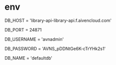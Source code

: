 # env


DB_HOST = 'library-api-library-api.f.aivencloud.com'

DB_PORT = 24871

DB_USERNAME = 'avnadmin'

DB_PASSWORD = 'AVNS_pDDNtGe6K-cTrYHk2s1'

DB_NAME = 'defaultdb'
